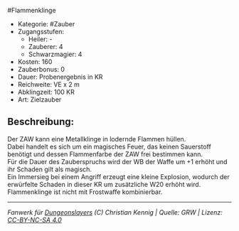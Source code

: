 #Flammenklinge  
- Kategorie: #Zauber  
- Zugangsstufen:  
  - Heiler: -  
  - Zauberer: 4  
  - Schwarzmagier: 4  
- Kosten: 160  
- Zauberbonus: 0  
- Dauer: Probenergebnis in KR  
- Reichweite: VE x 2 m  
- Abklingzeit: 100 KR  
- Art: Zielzauber     

## Beschreibung:
Der ZAW kann eine Metallklinge in lodernde Flammen hüllen.<br>Dabei handelt es sich um ein magisches Feuer, das keinen Sauerstoff benötigt und dessen Flammenfarbe der ZAW frei bestimmen kann.<br>Für die Dauer des Zauberspruchs wird der WB der Waffe um +1 erhöht und ihr Schaden gilt als magisch.<br>Ein Immersieg bei einem Angriff erzeugt eine kleine Explosion, wodurch der erwürfelte Schaden in dieser KR um zusätzliche W20 erhöht wird.<br>Flammenklinge ist nicht mit Frostwaffe kombinierbar.


___
*Fanwerk für [Dungeonslayers](https://www.dungeonslayers.net/) (C) Christian Kennig | Quelle: GRW | Lizenz: [CC-BY-NC-SA 4.0](https://creativecommons.org/licenses/by-nc-sa/4.0/deed.de)*